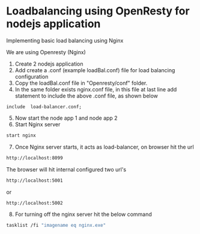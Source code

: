 # Loadbalancing using OpenResty for nodejs application

Implementing basic load balancing using Nginx

We are using Openresty (Nginx)

1. Create 2 nodejs application
2. Add create a .conf (example loadBal.conf) file for load balancing configuration
3. Copy the loadBal.conf file in "Openresty/conf" folder.  
4. In the same folder exists nginx.conf file, in this file at last line add statement to include the above .conf file, as shown below

`include  load-balancer.conf;`

5. Now start the node app 1 and node app 2 
6. Start Nginx server

```bash
start nginx
```
7. Once Nginx server starts, it acts as load-balancer, on browser hit the url 

```bash
http://localhost:8099    
```
The browser will hit internal configured two url's

```bash
http://localhost:5001
```
or

```bash
http://localhost:5002
```

8. For turning off the nginx server hit the below command

```bash
tasklist /fi "imagename eq nginx.exe"
```